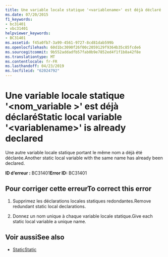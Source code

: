 ```yaml
---
title: Une variable locale statique '<variablename>' est déjà déclaré
ms.date: 07/20/2015
f1_keywords:
- bc31401
- vbc31401
helpviewer_keywords:
- BC31401
ms.assetid: f45a0fb7-3a99-4561-9727-8cd81dab599b
ms.openlocfilehash: 60d1bc3090f26f00c2059129f9364b35c85fcde6
ms.sourcegitcommit: 9b552addadfb57fab0b9e7852ed4f1f1b8a42f8e
ms.translationtype: MT
ms.contentlocale: fr-FR
ms.lasthandoff: 04/23/2019
ms.locfileid: "62024792"
---
```

# <a name="static-local-variable-variablename-is-already-declared"></a><span data-ttu-id="fa3ee-102">Une variable locale statique '\<nom_variable >' est déjà déclaré</span><span class="sxs-lookup"><span data-stu-id="fa3ee-102">Static local variable '\<variablename>' is already declared</span></span>
<span data-ttu-id="fa3ee-103">Une autre variable locale statique portant le même nom a déjà été déclarée.</span><span class="sxs-lookup"><span data-stu-id="fa3ee-103">Another static local variable with the same name has already been declared.</span></span>  
  
 <span data-ttu-id="fa3ee-104">**ID d’erreur :** BC31401</span><span class="sxs-lookup"><span data-stu-id="fa3ee-104">**Error ID:** BC31401</span></span>  
  
## <a name="to-correct-this-error"></a><span data-ttu-id="fa3ee-105">Pour corriger cette erreur</span><span class="sxs-lookup"><span data-stu-id="fa3ee-105">To correct this error</span></span>  
  
1. <span data-ttu-id="fa3ee-106">Supprimez les déclarations locales statiques redondantes.</span><span class="sxs-lookup"><span data-stu-id="fa3ee-106">Remove redundant static local declarations.</span></span>  
  
2. <span data-ttu-id="fa3ee-107">Donnez un nom unique à chaque variable locale statique.</span><span class="sxs-lookup"><span data-stu-id="fa3ee-107">Give each static local variable a unique name.</span></span>  
  
## <a name="see-also"></a><span data-ttu-id="fa3ee-108">Voir aussi</span><span class="sxs-lookup"><span data-stu-id="fa3ee-108">See also</span></span>

- [<span data-ttu-id="fa3ee-109">Static</span><span class="sxs-lookup"><span data-stu-id="fa3ee-109">Static</span></span>](../../visual-basic/language-reference/modifiers/static.md)
